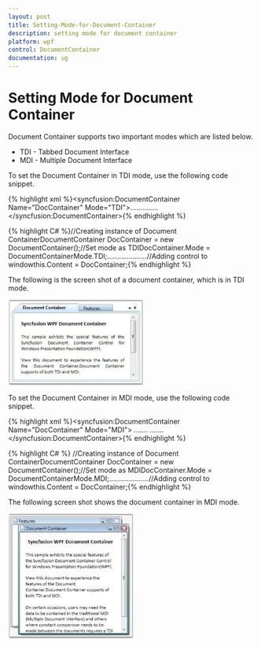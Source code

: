 ```yaml
---
layout: post
title: Setting-Mode-for-Document-Container
description: setting mode for document container
platform: wpf
control: DocumentContainer
documentation: ug
---
```


# Setting Mode for Document Container

Document Container supports two important modes which are listed below. 

* TDI - Tabbed Document Interface
* MDI - Multiple Document Interface

To set the Document Container in TDI mode, use the following code snippet.




{% highlight xml %}<!-- Adding Document Container --><syncfusion:DocumentContainer Name="DocContainer" Mode="TDI">…....…....</syncfusion:DocumentContainer>{% endhighlight %}

{% highlight C# %}//Creating instance of Document ContainerDocumentContainer DocContainer = new DocumentContainer();//Set mode as TDIDocContainer.Mode = DocumentContainerMode.TDI;….......….......//Adding control to windowthis.Content = DocContainer;{% endhighlight %}



The following is the screen shot of a document container, which is in TDI mode.



![](Setting-Mode-for-Document-Container_images/Setting-Mode-for-Document-Container_img1.jpeg)





To set the Document Container in MDI mode, use the following code snippet.


{% highlight xml %}<!-- Adding Document Container --><syncfusion:DocumentContainer Name="DocContainer" Mode="MDI">  …....  …....</syncfusion:DocumentContainer>{% endhighlight %}

{% highlight C# %} //Creating instance of Document ContainerDocumentContainer DocContainer = new DocumentContainer();//Set mode as MDIDocContainer.Mode = DocumentContainerMode.MDI;….......….......//Adding control to windowthis.Content = DocContainer;{% endhighlight %}



The following screen shot shows the document container in MDI mode.



![](Setting-Mode-for-Document-Container_images/Setting-Mode-for-Document-Container_img2.jpeg)



